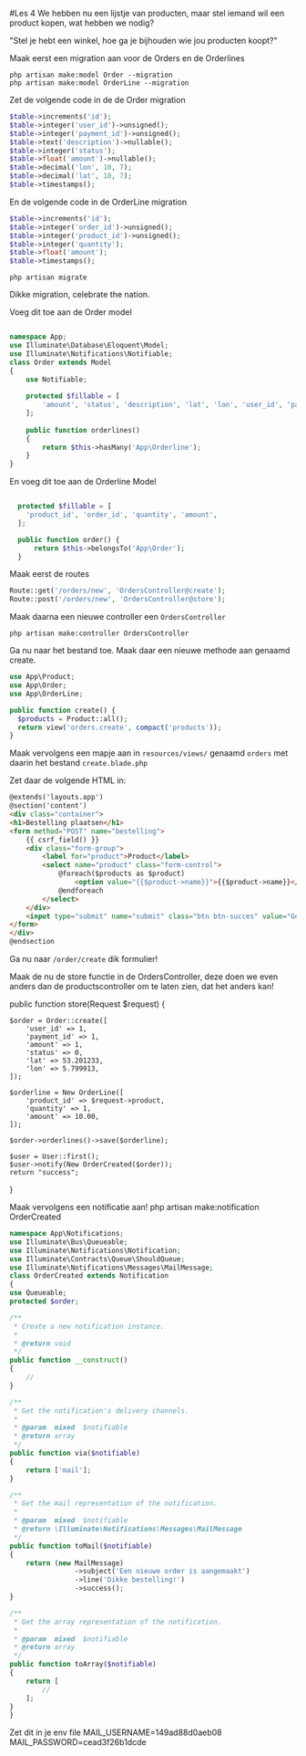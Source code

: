 #Les 4
We hebben nu een lijstje van producten, maar stel iemand wil een product kopen, wat hebben we nodig?

"Stel je hebt een winkel, hoe ga je bijhouden wie jou producten koopt?"

Maak eerst een migration aan voor de Orders en de Orderlines

	php artisan make:model Order --migration
	php artisan make:model OrderLine --migration

Zet de volgende code in de de Order migration

```php
$table->increments('id');
$table->integer('user_id')->unsigned();
$table->integer('payment_id')->unsigned();
$table->text('description')->nullable();
$table->integer('status');
$table->float('amount')->nullable();
$table->decimal('lon', 10, 7);
$table->decimal('lat', 10, 7);
$table->timestamps();
```

En de volgende code in de OrderLine migration

```php
$table->increments('id');
$table->integer('order_id')->unsigned();
$table->integer('product_id')->unsigned();
$table->integer('quantity');
$table->float('amount');
$table->timestamps();
```

	php artisan migrate

Dikke migration, celebrate the nation.

Voeg dit toe aan de Order model

```php

namespace App;
use Illuminate\Database\Eloquent\Model;
use Illuminate\Notifications\Notifiable;
class Order extends Model
{
	use Notifiable;
	
	protected $fillable = [
	    'amount', 'status', 'description', 'lat', 'lon', 'user_id', 'payment_id'
	];
	
	public function orderlines()
	{
	    return $this->hasMany('App\Orderline');
	}
}
```

En voeg dit toe aan de Orderline Model

```php

  protected $fillable = [
  	'product_id', 'order_id', 'quantity', 'amount',
  ];

  public function order() {
      return $this->belongsTo('App\Order');
  }
```


Maak eerst de routes

``` php
Route::get('/orders/new', 'OrdersController@create');
Route::post('/orders/new', 'OrdersController@store');
```

Maak daarna een nieuwe controller een `OrdersController`

	php artisan make:controller OrdersController

Ga nu naar het bestand toe.
Maak daar een nieuwe methode aan genaamd create.

```php
use App\Product;
use App\Order;
use App\OrderLine;

public function create() {
  $products = Product::all();
  return view('orders.create', compact('products'));
}
```

Maak vervolgens een mapje aan in `resources/views/` genaamd `orders` met daarin het bestand `create.blade.php`

Zet daar de volgende HTML in:

```html
@extends('layouts.app')
@section('content')
<div class="container">
<h1>Bestelling plaatsen</h1>
<form method="POST" name="bestelling">
    {{ csrf_field() }}
    <div class="form-group">
        <label for="product">Product</label>
		<select name="product" class="form-control">
			@foreach($products as $product)
				<option value="{{$product->name}}">{{$product->name}}</option>
			@endforeach
		</select>
    </div>
    <input type="submit" name="submit" class="btn btn-succes" value="Geef mij bier!">
</form>
</div>
@endsection
```

Ga nu naar `/order/create` dik formulier!

Maak de nu de store functie in de OrdersController, deze doen we even anders dan de productscontroller om te laten zien, dat het anders kan!

public function store(Request $request)
{

    $order = Order::create([
        'user_id' => 1,
        'payment_id' => 1,
        'amount' => 1,
        'status' => 0,
        'lat' => 53.201233,
        'lon' => 5.799913,
    ]);

    $orderline = New OrderLine([
        'product_id' => $request->product,
        'quantity' => 1,
        'amount' => 10.00,
    ]);

    $order->orderlines()->save($orderline);

    $user = User::first();
    $user->notify(New OrderCreated($order));
    return "success";

}

Maak vervolgens een notificatie aan!
	php artisan make:notification OrderCreated
	

```php
namespace App\Notifications;
use Illuminate\Bus\Queueable;
use Illuminate\Notifications\Notification;
use Illuminate\Contracts\Queue\ShouldQueue;
use Illuminate\Notifications\Messages\MailMessage;
class OrderCreated extends Notification
{
use Queueable;
protected $order;

/**
 * Create a new notification instance.
 *
 * @return void
 */
public function __construct()
{
    //
}

/**
 * Get the notification's delivery channels.
 *
 * @param  mixed  $notifiable
 * @return array
 */
public function via($notifiable)
{
    return ['mail'];
}

/**
 * Get the mail representation of the notification.
 *
 * @param  mixed  $notifiable
 * @return \Illuminate\Notifications\Messages\MailMessage
 */
public function toMail($notifiable)
{
    return (new MailMessage)
                ->subject('Een nieuwe order is aangemaakt')
                ->line('Dikke bestelling!')
                ->success();
}

/**
 * Get the array representation of the notification.
 *
 * @param  mixed  $notifiable
 * @return array
 */
public function toArray($notifiable)
{
    return [
        //
    ];
}
}
```

Zet dit in je env file
	MAIL_USERNAME=149ad88d0aeb08
	MAIL_PASSWORD=cead3f26b1dcde